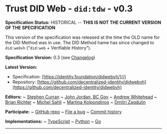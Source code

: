 Trust DID Web - `did:tdw` - v0.3
==================

**Specification Status:** HISTORICAL -- **THIS IS NOT THE CURRENT VERSION OF THE SPECIFICATION**

This version of the specification was released at the time the OLD name for the DID Method was in use. The DID Method hame has since changed to `did:webvh` ("`did:web` + Verifiable History").

**Specification Version:** 0.3 (see [Changelog](#didtdw-version-changelog))

**Latest Version:**

- Specification: [https://identity.foundation/didwebvh/](/)
- Repository: [https://github.com/decentralized-identity/didwebvh](https://github.com/decentralized-identity/didwebvh)

**Editors:**
~ [Stephen Curran](https://github.com/swcurran)
~ [John Jordan, BC Gov](https://github.com/jljordan42)
~ [Andrew Whitehead](https://github.com/andrewwhitehead)
~ [Brian Richter](https://github.com/brianorwhatever)
~ [Michel Sahli](https://github.com/bj-ms)
~ [Martina Kolpondinos](https://github.com/martipos)
~ [Dmitri Zagdulin](https://github.com/dmitrizagidulin)

**Participate:**
~ [GitHub repo](https://github.com/decentralized-identity/didwebvh)
~ [File a bug](https://github.com/decentralized-identity/didwebvh/issues)
~ [Commit history](https://github.com/decentralized-identity/didwebvh/commits/main)

**Implementations:**
~ [TypeScript]
~ [Python]
~ [Go]

[TypeScript]: https://github.com/decentralized-identity/trustdidweb-ts
[Python]: https://github.com/decentralized-identity/trustdidweb-py
[Go]: https://github.com/nuts-foundation/trustdidweb-go

------------------------------------
